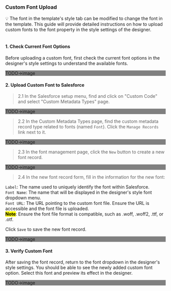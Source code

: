 <h5 id="start"></h5>

### Custom Font Upload

<aside>
💡 The font in the template's style tab can be modified to change the font in the template. This guide will provide detailed instructions on how to upload custom fonts to the font property in the style settings of the designer.
</aside>
<br>

#### **1. Check Current Font Options**
Before uploading a custom font, first check the current font options in the designer's style settings to understand the available fonts.

<p style="background:grey">TODO->image<br/></p>

#### **2. Upload Custom Font to Salesforce**

> 2.1 In the Salesforce setup menu, find and click on "Custom Code" and select "Custom Metadata Types" page.

<p style="background:grey">TODO->image<br/></p>

> 2.2 In the Custom Metadata Types page, find the custom metadata record type related to fonts (named `Font`). Click the `Manage Records` link next to it.

<p style="background:grey">TODO->image<br/></p>

> 2.3 In the font management page, click the `New` button to create a new font record.

<p style="background:grey">TODO->image<br/></p>

> 2.4 In the new font record form, fill in the information for the new font:<br/>

`Label`: The name used to uniquely identify the font within Salesforce.<br/>
`Font Name`: The name that will be displayed in the designer's style font dropdown menu.<br/>
`Font URL`: The URL pointing to the custom font file. Ensure the URL is accessible and the font file is uploaded.<br/>
<mark>**Note**</mark>: Ensure the font file format is compatible, such as .woff, .woff2, .ttf, or .otf.

Click `Save` to save the new font record.<br/>

<p style="background:grey">TODO->image<br/></p>

#### **3. Verify Custom Font**

After saving the font record, return to the font dropdown in the designer's style settings. You should be able to see the newly added custom font option. Select this font and preview its effect in the designer.

<p style="background:grey">TODO->image<br/></p>

<br/>
<br/>
<br/>